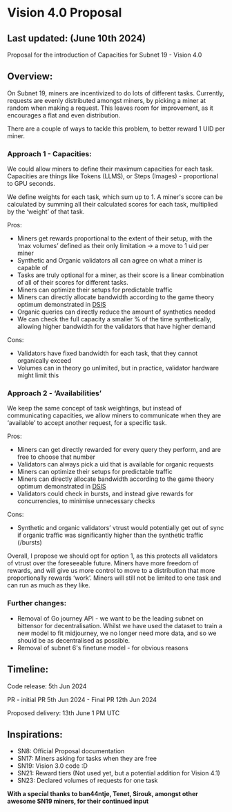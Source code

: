 # Vision 4.0 Proposal

## Last updated: (June 10th 2024)
Proposal for the introduction of Capacities for Subnet 19 - Vision 4.0

## Overview:
On Subnet 19, miners are incentivized to do lots of different tasks. Currently, requests are evenly distributed amongst miners, by picking a miner at random when making a request. This leaves room for improvement, as it encourages a flat and even distribution.

There are a couple of ways to tackle this problem, to better reward 1 UID per miner.

### Approach 1 - Capacities:
We could allow miners to define their maximum capacities for each task. Capacities are things like Tokens (LLMS), or Steps (Images) - proportional to GPU seconds.

We define weights for each task, which sum up to 1. A miner's score can be calculated by summing all their calculated scores for each task, multiplied by the ‘weight’ of that task.

Pros:
- Miners get rewards proportional to the extent of their setup, with the ‘max volumes’ defined as their only limitation -> a move to 1 uid per miner
- Synthetic and Organic validators all can agree on what a miner is capable of 
- Tasks are truly optional for a miner, as their score is a linear combination of all of their scores for different tasks.
- Miners can optimize their setups for predictable traffic
- Miners can directly allocate bandwidth according to the game theory optimum demonstrated in [DSIS](https://corcel.io/whitepapers/decentralised-subnet-inference-at-scale)
- Organic queries can directly reduce the amount of synthetics needed
- We can check the full capacity a smaller % of the time synthetically, allowing higher bandwidth for the validators that have higher demand


Cons:
- Validators have fixed bandwidth for each task, that they cannot organically exceed
- Volumes can in theory go unlimited, but in practice, validator hardware might limit this

### Approach 2 - ‘Availabilities’

We keep the same concept of task weightings, but instead of communicating capacities, we allow miners to communicate when they are ‘available’ to accept another request, for a specific task. 

Pros:
- Miners can get directly rewarded for every query they perform, and are free to choose that number
- Validators can always pick a uid that is available for organic requests
- Miners can optimize their setups for predictable traffic
- Miners can directly allocate bandwidth according to the game theory optimum demonstrated in [DSIS](https://corcel.io/whitepapers/decentralised-subnet-inference-at-scale)
- Validators could check in bursts, and instead give rewards for concurrencies, to minimise unnecessary checks


Cons:
- Synthetic and organic validators’ vtrust would potentially get out of sync if organic traffic was significantly higher than the synthetic traffic (/bursts)

Overall, I propose we should opt for option 1, as this protects all validators of vtrust over the foreseeable future. Miners have more freedom of rewards, and will give us more control to move to a distribution that more proportionally rewards ‘work’. Miners will still not be limited to one task and can run as much as they like.


### Further changes:
- Removal of Go journey API - we want to be the leading subnet on bittensor for decentralisation. Whilst we have used the dataset to train a new model to fit midjourney, we no longer need more data, and so we should be as decentralised as possible.
- Removal of subnet 6's finetune model - for obvious reasons

## Timeline:
Code release: 5th Jun 2024

PR - initial PR 5th Jun 2024 - Final PR 12th Jun 2024

Proposed delivery: 13th June 1 PM UTC

## Inspirations:
- SN8: Official Proposal documentation
- SN17: Miners asking for tasks when they are free
- SN19: Vision 3.0 code :D
- SN21: Reward tiers (Not used yet, but a potential addition for Vision 4.1)
- SN23: Declared volumes of requests for one task

**With a special thanks to ban44ntje, Tenet, Sirouk, amongst other awesome SN19 miners, for their continued input**




